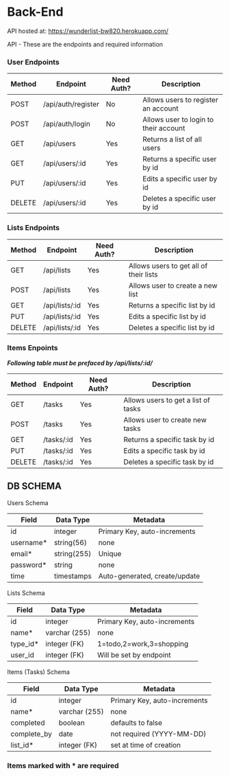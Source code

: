 # Back-End

API hosted at: https://wunderlist-bw820.herokuapp.com/

API - These are the endpoints and required information

### User Endpoints 

| Method | Endpoint           | Need Auth? | Description                            |
| ------ | ------------------ | ---------- | -------------------------------------- |
| POST   | /api/auth/register | No         | Allows users to register an account    |
| POST   | /api/auth/login    | No         | Allows user to login to their account  |
| GET    | /api/users         | Yes        | Returns a list of all users            |
| GET    | /api/users/:id     | Yes        | Returns a specific user by id          |
| PUT    | /api/users/:id     | Yes        | Edits a specific user by id            |
| DELETE | /api/users/:id     | Yes        | Deletes a specific user by id          |


### Lists Endpoints


| Method | Endpoint           | Need Auth? | Description                            |
| ------ | ------------------ | ---------- | -------------------------------------- |
| GET    | /api/lists         | Yes        | Allows users to get all of their lists |
| POST   | /api/lists         | Yes        | Allows user to create a new list       |
| GET    | /api/lists/:id     | Yes        | Returns a specific list by id          |
| PUT    | /api/lists/:id     | Yes        | Edits a specific list by id            |
| DELETE | /api/lists/:id     | Yes        | Deletes a specific list by id          |

### Items Enpoints

***Following table must be prefaced by /api/lists/:id/***

| Method | Endpoint           | Need Auth? | Description                            |
| ------ | ------------------ | ---------- | -------------------------------------- |
| GET    | /tasks             | Yes        | Allows users to get a list of tasks    |
| POST   | /tasks             | Yes        | Allows user to create new tasks        |
| GET    | /tasks/:id         | Yes        | Returns a specific task by id          |
| PUT    | /tasks/:id         | Yes        | Edits a specific task by id            |
| DELETE | /tasks/:id         | Yes        | Deletes a specific task by id          |

## DB SCHEMA

Users Schema

| Field       | Data Type    | Metadata                     |
| ----------- | ------------ | ---------------------------- |
| id          | integer      | Primary Key, auto-increments |
| username*   | string(56)   | none                         |
| email*      | string(255)  | Unique                       |
| password*   | string       | none                         |
| time        | timestamps   | Auto-generated, create/update|

Lists Schema

| Field    | Data Type     | Metadata                     |
| -------- | ------------- | ---------------------------- |
| id       | integer       | Primary Key, auto-increments |
| name*    | varchar (255) | none                         |
| type_id* | integer (FK)  | 1=todo,2=work,3=shopping     |
| user_id  | integer (FK)  | Will be set by endpoint      |

Items (Tasks) Schema

| Field        | Data Type     | Metadata                     |
| ------------ | ------------- | ---------------------------- |
| id           | integer       | Primary Key, auto-increments |
| name*        | varchar (255) | none                         |
| completed    | boolean       | defaults to false            |
| complete_by  | date          | not required (YYYY-MM-DD)    |
| list_id*     | integer (FK)  | set at time of creation      |

### Items marked with * are required
